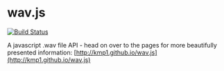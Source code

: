 # wav.js

[![Build Status](https://travis-ci.org/kmp1/wave.js.svg)](https://travis-ci.org/kmp1/wav.js)

A javascript .wav file API - head on over to the pages for more beautifully presented information: [http://kmp1.github.io/wav.js](http://kmp1.github.io/wav.js) 
